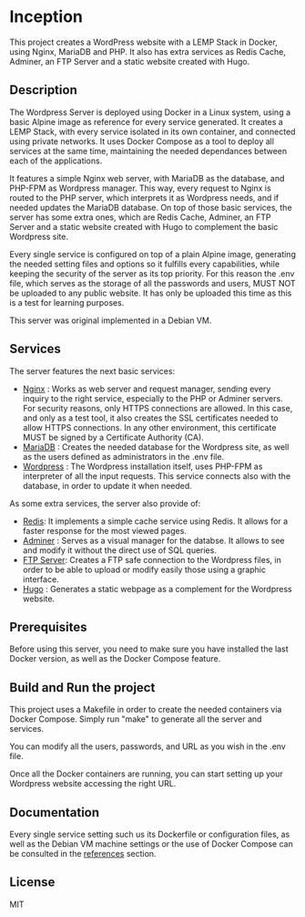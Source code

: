 # Inception

This project creates a WordPress website with a LEMP Stack in Docker, using Nginx, MariaDB and PHP. It also has extra services as Redis Cache, Adminer, an FTP Server and a static website created with Hugo.

## Description

The Wordpress Server is deployed using Docker in a Linux system, using a basic Alpine image as reference for every service generated. It creates a LEMP Stack, with every service isolated in its own container, and connected using private networks. It uses Docker Compose as a tool to deploy all services at the same time, maintaining the needed dependances between each of the applications.

It features a simple Nginx web server, with MariaDB as the database, and PHP-FPM as Wordpress manager. This way, every request to Nginx is routed to the PHP server, which interprets it as Wordpress needs, and if needed updates the MariaDB database. On top of those basic services, the server has some extra ones, which are Redis Cache, Adminer, an FTP Server and a static website created with Hugo to complement the basic Wordpress site.

Every single service is configured on top of a plain Alpine image, generating the needed setting files and options so it fulfills every capabilities, while keeping the security of the server as its top priority. For this reason the .env file, which serves as the storage of all the passwords and users, MUST NOT be uploaded to any public website. It has only be uploaded this time as this is a test for learning purposes.

This server was original implemented in a Debian VM.

## Services

The server features the next basic services:

* [Nginx](https://github.com/Sefy-j/Inception/tree/master/srcs/requirements/nginx) : Works as web server and request manager, sending every inquiry to the right service, especially to the PHP or Adminer servers. For security reasons, only HTTPS connections are allowed. In this case, and only as a test tool, it also creates the SSL certificates needed to allow HTTPS connections. In any other environment, this certificate MUST be signed by a Certificate Authority (CA).
* [MariaDB](https://github.com/Sefy-j/Inception/tree/master/srcs/requirements/mariadb) : Creates the needed database for the Wordpress site, as well as the users defined as administrators in the .env file.
* [Wordpress](https://github.com/Sefy-j/Inception/tree/master/srcs/requirements/wordpress) : The Wordpress installation itself, uses PHP-FPM as interpreter of all the input requests. This service connects also with the database, in order to update it when needed.

As some extra services, the server also provide of:

* [Redis](https://github.com/Sefy-j/Inception/tree/master/srcs/requirements/bonus/redis): It implements a simple cache service using Redis. It allows for a faster response for the most viewed pages.
* [Adminer](https://github.com/Sefy-j/Inception/tree/master/srcs/requirements/bonus/adminer) : Serves as a visual manager for the databse. It allows to see and modify it without the direct use of SQL queries.
* [FTP Server](https://github.com/Sefy-j/Inception/tree/master/srcs/requirements/bonus/ftp): Creates a FTP safe connection to the Wordpress files, in order to be able to upload or modify easily those using a graphic interface.
* [Hugo](https://github.com/Sefy-j/Inception/tree/master/srcs/requirements/bonus/hugo) : Generates a static webpage as a complement for the Wordpress website.

## Prerequisites

Before using this server, you need to make sure you have installed the last Docker version, as well as the Docker Compose feature.

## Build and Run the project

This project uses a Makefile in order to create the needed containers via Docker Compose. Simply run "make" to generate all the server and services.

You can modify all the users, passwords, and URL as you wish in the .env file.

Once all the Docker containers are running, you can start setting up your Wordpress website accessing the right URL.

## Documentation

Every single service setting such us its Dockerfile or configuration files, as well as the Debian VM machine settings or the use of Docker Compose can be consulted in the [references](https://github.com/Sefy-j/Inception/tree/master/Bibliografia) section.

## License

MIT
